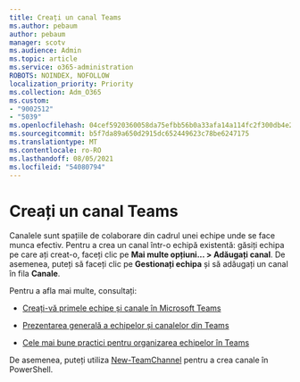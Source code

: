 ```yaml
---
title: Creați un canal Teams
ms.author: pebaum
author: pebaum
manager: scotv
ms.audience: Admin
ms.topic: article
ms.service: o365-administration
ROBOTS: NOINDEX, NOFOLLOW
localization_priority: Priority
ms.collection: Adm_O365
ms.custom:
- "9002512"
- "5039"
ms.openlocfilehash: 04cef5920360058da75efbb56b0a33afa14a114fc2f300db4e26cdd8eef1aee2
ms.sourcegitcommit: b5f7da89a650d2915dc652449623c78be6247175
ms.translationtype: MT
ms.contentlocale: ro-RO
ms.lasthandoff: 08/05/2021
ms.locfileid: "54080794"
---
```

# <a name="create-a-teams-channel"></a>Creați un canal Teams

Canalele sunt spațiile de colaborare din cadrul unei echipe unde se face munca efectiv. Pentru a crea un canal într-o echipă existentă: găsiți echipa pe care ați creat-o, faceți clic pe **Mai multe opțiuni... > Adăugați canal**. De asemenea, puteți să faceți clic pe **Gestionați echipa** și să adăugați un canal în fila **Canale**.

Pentru a afla mai multe, consultați:

- [Creați-vă primele echipe și canale în Microsoft Teams](https://docs.microsoft.com/MicrosoftTeams/get-started-with-teams-create-your-first-teams-and-channels)

- [Prezentarea generală a echipelor și canalelor din Teams](https://docs.microsoft.com/microsoftteams/teams-channels-overview)

- [Cele mai bune practici pentru organizarea echipelor în Teams](https://docs.microsoft.com/MicrosoftTeams/best-practices-organizing)

De asemenea, puteți utiliza [New-TeamChannel](https://docs.microsoft.com/powershell/module/teams/new-teamchannel?view=teams-ps) pentru a crea canale în PowerShell. 
